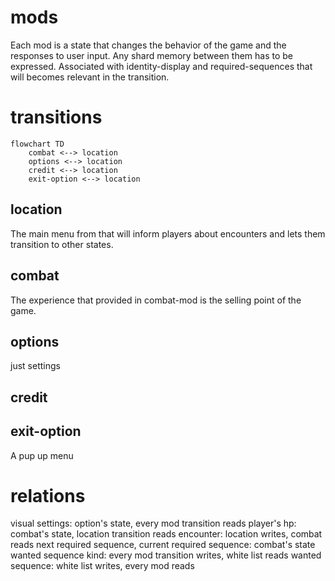 
# mods
Each mod is a state that changes the behavior of the game and the responses to user input. Any shard memory between them has to be expressed.
Associated with identity-display and required-sequences that will becomes relevant in the transition.
# transitions
```mermaid
flowchart TD
    combat <--> location
    options <--> location
    credit <--> location
    exit-option <--> location
```

## location
The main menu from that will inform players about encounters and lets them transition to other states.
## combat
The experience that provided in combat-mod is the selling point of the game. 
## options
just settings
## credit
## exit-option
A pup up menu
# relations
visual settings: option's state, every mod transition reads
player's hp: combat's state, location transition reads
encounter: location writes, combat reads
next required sequence, current required sequence: combat's state
wanted sequence kind: every mod transition writes, white list reads
wanted sequence: white list writes, every mod reads